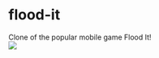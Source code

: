 # flood-it

Clone of the popular mobile game Flood It!  
![](https://i.gyazo.com/04c3ef460eab27d99fb12d7feb5cad8c.png)
